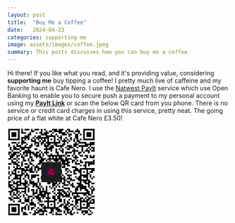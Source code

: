 ```yaml
---
layout: post
title:  "Buy Me a Coffee"
date:   2024-04-23
categories: supporting-me
image: assets/images/coffee.jpeg
summary: This posts discusses how you can buy me a coffee
---
```

Hi there! If you like what you read, and it's providing value, considering <b>supporting me</b> buy tipping a coffee! I pretty much live of caffeine and my favorite haunt is Cafe Nero. I use the [Natwest PayIt](https://www.natwest.com/business/business-services/payit-hub/payit.html) service which use Open Banking to enable you to secure push a payment to my personal account using my <b>[PayIt Link](https://paymentrequest.natwestpayit.com/reusable-links/d5f75869-2cb5-4b65-9ef8-d714cb9bc007)</b> or scan the below QR card from you phone. There is no service or credit card charges in using this service, pretty neat. The going price of a flat white at Cafe Nero £3.50!

<img src="/assets/images/payit.png" alt="drawing" width="200"/>
